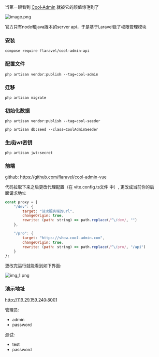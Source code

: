 
当第一眼看到 [Cool-Admin](https://github.com/cool-team-official/cool-admin-vue) 就被它的颜值惊艳到了

![image.png](https://cdn.learnku.com/uploads/images/202202/22/30430/U1ZpcEn2NW.png!large)

官方只有node和java版本的server api，于是基于Laravel做了权限管理模块

### 安装

`compose require flaravel/cool-admin-api`

### 配置文件

`php artisan vendor:publish --tag=cool-admin`

### 迁移
`php artisan migrate`

### 初始化数据
`php artisan vendor:publish --tag=cool-seeder`

`php artisan db:seed --class=CoolAdminSeeder`

### 生成jwt密钥
`php artisan jwt:secret`

### 前端

github: https://github.com/flaravel/cool-admin-vue

代码拉取下来之后更改代理配置（在 vite.config.ts文件 中）, 更改成当前你的后面请求地址

```js
const proxy = {
    "/dev": {
        target: "请求服务端的url",
        changeOrigin: true,
        rewrite: (path: string) => path.replace(/^\/dev/, "")
    },

    "/pro": {
        target: "https://show.cool-admin.com",
        changeOrigin: true,
        rewrite: (path: string) => path.replace(/^\/pro/, "/api")
    }
};
```

更改完运行就能看到如下界面:

![img_1.png](http://wxlib-dev.oss-cn-shanghai.aliyuncs.com/dev/ly6SzTx7EUUdPB3sBOfKKgnaWjmeV3N9eIf081Ga.png)


### 演示地址

http://119.29.159.240:8001

管理员:

- admin
- password

测试:
- test
- password
